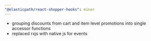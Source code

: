 ```yaml
---
"@elasticpath/react-shopper-hooks": minor
---
```


- grouping discounts from cart and item level promotions into single accessor functions
- replaced rxjs with native js for events